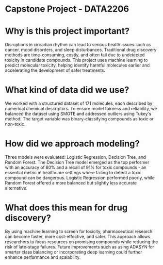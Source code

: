 # Capstone Project - DATA2206
# Why is this project important?
Disruptions in circadian rhythm can lead to serious health issues such as cancer, mood disorders, and sleep disturbances. Traditional drug discovery methods are time-consuming, costly, and often fail due to undetected toxicity in candidate compounds. This project uses machine learning to predict molecular toxicity, helping identify harmful molecules earlier and accelerating the development of safer treatments.
# What kind of data did we use?
We worked with a structured dataset of 171 molecules, each described by numerical chemical descriptors. To ensure model fairness and reliability, we balanced the dataset using SMOTE and addressed outliers using Tukey's method. The target variable was binary-classifying compounds as toxic or non-toxic.
# How did we approach modeling?
Three models were evaluated: Logistic Regression, Decision Tree, and Random Forest. The Decision Tree model emerged as the top performer with an accuracy of 80% and a recall of 91% for toxic compounds - an essential metric in healthcare settings where failing to detect a toxic compound can be dangerous. Logistic Regression performed poorly, while Random Forest offered a more balanced but slightly less accurate alternative.
# What does this mean for drug discovery?
By using machine learning to screen for toxicity, pharmaceutical research can become faster, more cost-effective, and safer. This approach allows researchers to focus resources on promising compounds while reducing the risk of late-stage failures. Future improvements such as using ADASYN for smarter class balancing or incorporating deep learning could further enhance performance and scalability.
